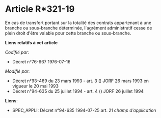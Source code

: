 # Article R*321-19

En cas de transfert portant sur la totalité des contrats appartenant à une branche ou sous-branche déterminée, l'agrément
administratif cesse de plein droit d'être valable pour cette branche ou sous-branche.

**Liens relatifs à cet article**

_Codifié par_:

  - Décret n°76-667 1976-07-16

_Modifié par_:

  - Décret n°93-469 du 23 mars 1993 - art. 3 () JORF 26 mars 1993 en vigueur le 20 mai 1993
  - Décret n°94-635 du 25 juillet 1994 - art. 4 () JORF 26 juillet 1994

**Liens**:

  - SPEC_APPLI: Décret n°94-635 1994-07-25 art. 21 *champ d'application*
